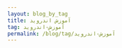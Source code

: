 ```yaml
---
layout: blog_by_tag
title: آموزش اندروید
tag: آموزش-اندروید
permalink: /blog/tag/آموزش-اندروید
---
```

